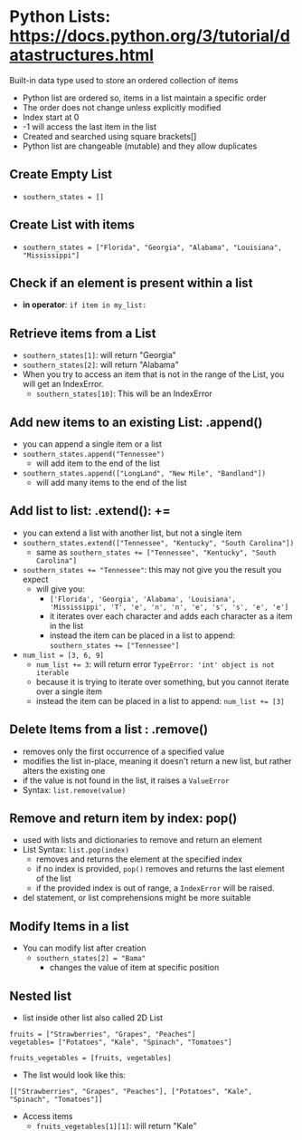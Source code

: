 # Python Lists: https://docs.python.org/3/tutorial/datastructures.html
Built-in data type used to store an ordered collection of items
- Python list are ordered so, items in a list maintain a specific order
- The order does not change unless explicitly modified
- Index start at 0
- -1 will access the last item in the list
- Created and searched using square brackets[]
- Python list are changeable (mutable) and they allow duplicates 

##  Create Empty List
- `southern_states = []`

## Create List with items
- `southern_states = ["Florida", "Georgia", "Alabama", "Louisiana", "Mississippi"]`

## Check if an element is present within a list
  - **in operator**: `if item in my_list:`

## Retrieve items from a List
- `southern_states[1]`: will return "Georgia"
- `southern_states[2]`: will return "Alabama"
- When you try to access an item that is not in the range of the List, you will get an IndexError.
  - `southern_states[10]`: This will be an IndexError

## Add new items to an existing List: .append()
- you can append a single item or a list
- `southern_states.append("Tennessee")`
  - will add item to the end of the list
- `southern_states.append(["LongLand", "New Mile", "Bandland"])`
  - will add many items to the end of the list


## Add list to list: .extend(): +=
- you can extend a list with another list, but not a single item
- `southern_states.extend(["Tennessee", "Kentucky", "South Carolina"])`
  - same as `southern_states += ["Tennessee", "Kentucky", "South Carolina"]`
- `southern_states += "Tennessee"`: this may not give you the result you expect
  - will give you: 
    - `['Florida', 'Georgia', 'Alabama', 'Louisiana', 'Mississippi', 'T', 'e', 'n', 'n', 'e', 's', 's', 'e', 'e']`
    - it iterates over each character and adds each character as a item in the list
    - instead the item can be placed in a list to append: `southern_states += ["Tennessee"]`
- `num_list = [3, 6, 9]`
  - `num_list += 3`: will return error `TypeError: 'int' object is not iterable`
  - because it is trying to iterate over something, but you cannot iterate over a single item
  - instead the item can be placed in a list to append: `num_list += [3]`

## Delete Items from a list : .remove()
- removes only the first occurrence of a specified value
- modifies the list in-place, meaning it doesn't return a new list, but rather alters the existing one
- if the value is not found in the list, it raises a `ValueError`
- Syntax: `list.remove(value)`


## Remove and return item by index: pop()
- used with lists and dictionaries to remove and return an element
- List Syntax: `list.pop(index)`
  - removes and returns the element at the specified index
  - if no index is provided, `pop()` removes and returns the last element of the list
  - if the provided index is out of range, a `IndexError` will be raised.
- del statement, or list comprehensions might be more suitable

## Modify Items in a list
- You can modify list after creation
  - `southern_states[2] = "Bama"`
    - changes the value of item at specific position

## Nested list
- list inside other list also called 2D List
```
fruits = ["Strawberries", "Grapes", "Peaches"]
vegetables= ["Potatoes", "Kale", "Spinach", "Tomatoes"]

fruits_vegetables = [fruits, vegetables]
```
- The list would look like this: 
```
[["Strawberries", "Grapes", "Peaches"], ["Potatoes", "Kale", "Spinach", "Tomatoes"]]
```

- Access items
  - `fruits_vegetables[1][1]`: will return "Kale"